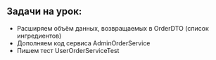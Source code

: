 ## Задачи на урок:

- Расширяем объём данных, возвращаемых в OrderDTO (список ингредиентов)
- Дополняем код сервиса AdminOrderService
- Пишем тест UserOrderServiceTest
